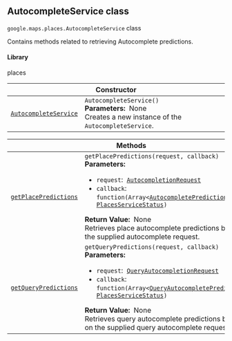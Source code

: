 
<h2 id="AutocompleteService">AutocompleteService class</h2>
<p>
<code><span itemprop="path">google.maps.places</span>.<span itemprop="name">AutocompleteService</span></code>
class
</p>
<p>Contains methods related to retrieving Autocomplete predictions.</p>
<h4>Library</h4>
<p>places</p>
<div class="devsite-table-wrapper"><table class="constructors responsive" summary="class AutocompleteService - Constructor">
<thead>
<tr><th colspan="2" id="AutocompleteService.constructor">Constructor</th>
</tr></thead>
<tbody>
<tr>
<td><code><a class="secret-link" href="#AutocompleteService.constructor"><span>AutocompleteService</span></a></code></td>
<td><div><code>AutocompleteService()</code></div>
<div class="desc"><strong>Parameters:</strong>&nbsp; None</div>
<div class="desc">Creates a new instance of the <code>AutocompleteService</code>.</div></td>
</tr>
</tbody>
</table></div>
<div class="devsite-table-wrapper"><table class="methods responsive" summary="class AutocompleteService - Methods">
<thead>
<tr><th colspan="2">Methods</th>
</tr></thead>
<tbody>
<tr id="AutocompleteService.getPlacePredictions">
<td itemprop="property"><code><a class="secret-link" href="#AutocompleteService.getPlacePredictions"><span>getPlacePredictions</span></a></code></td>
<td><div><code>getPlacePredictions(request, callback)</code></div>
<div class="desc"><strong>Parameters:</strong>&nbsp; <ul>
<li><code>request</code>:&nbsp; <code><a href="AutocompletionRequest.md">AutocompletionRequest</a></code></li>
<li><code>callback</code>:&nbsp; <code>function(Array&lt;<a href="AutocompletePrediction.md">AutocompletePrediction</a>&gt;, <a href="PlacesServiceStatus.md">PlacesServiceStatus</a>)</code></li>
</ul></div>
<div class="desc"><strong>Return Value:</strong>&nbsp; None</div>
<div class="desc">Retrieves place autocomplete predictions based on the supplied autocomplete request.</div></td>
</tr>
<tr id="AutocompleteService.getQueryPredictions">
<td itemprop="property"><code><a class="secret-link" href="#AutocompleteService.getQueryPredictions"><span>getQueryPredictions</span></a></code></td>
<td><div><code>getQueryPredictions(request, callback)</code></div>
<div class="desc"><strong>Parameters:</strong>&nbsp; <ul>
<li><code>request</code>:&nbsp; <code><a href="QueryAutocompletionRequest.md">QueryAutocompletionRequest</a></code></li>
<li><code>callback</code>:&nbsp; <code>function(Array&lt;<a href="QueryAutocompletePrediction.md">QueryAutocompletePrediction</a>&gt;, <a href="PlacesServiceStatus.md">PlacesServiceStatus</a>)</code></li>
</ul></div>
<div class="desc"><strong>Return Value:</strong>&nbsp; None</div>
<div class="desc">Retrieves query autocomplete predictions based on the supplied query autocomplete request.</div></td>
</tr>
</tbody>
</table></div>
